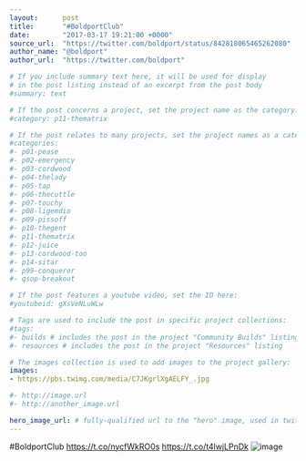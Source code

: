 ```yaml
---
layout:      post
title:       "#BoldportClub"
date:        "2017-03-17 19:21:00 +0000"
source_url:  "https://twitter.com/boldport/status/842818065465262080"
author_name: "@boldport"
author_url:  "https://twitter.com/boldport"

# If you include summary text here, it will be used for display
# in the post listing instead of an excerpt from the post body
#summary: text

# If the post concerns a project, set the project name as the category:
#category: p11-thematrix

# If the post relates to many projects, set the project names as a categories array:
#categories:
#- p01-pease
#- p02-emergency
#- p03-cordwood
#- p04-thelady
#- p05-tap
#- p06-thecuttle
#- p07-touchy
#- p08-ligemdio
#- p09-pissoff
#- p10-thegent
#- p11-thematrix
#- p12-juice
#- p13-cordwood-too
#- p14-sitar
#- p99-conqueror
#- qsop-breakout

# If the post features a youtube video, set the ID here:
#youtubeid: gXsVeNLuWLw

# Tags are used to include the post in specific project collections:
#tags:
#- builds # includes the post in the project "Community Builds" listing
#- resources # includes the post in the project "Resources" listing

# The images collection is used to add images to the project gallery:
images:
- https://pbs.twimg.com/media/C7JKgrlXgAELFY_.jpg

#- http://image.url
#- http://another_image.url

hero_image_url: # fully-qualified url to the "hero" image, used in twitter cards for example
---
```


#BoldportClub https://t.co/nycfWkRO0s https://t.co/t4lwjLPnDk
![image](https://pbs.twimg.com/media/C7JKgrlXgAELFY_.jpg)


